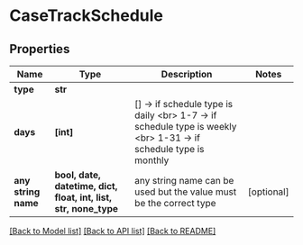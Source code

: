 # CaseTrackSchedule


## Properties
Name | Type | Description | Notes
------------ | ------------- | ------------- | -------------
**type** | **str** |  | 
**days** | **[int]** | [] -&gt; if schedule type is daily &lt;br&gt; 1-7 -&gt; if schedule type is weekly &lt;br&gt; 1-31 -&gt; if schedule type is monthly  | 
**any string name** | **bool, date, datetime, dict, float, int, list, str, none_type** | any string name can be used but the value must be the correct type | [optional]

[[Back to Model list]](../README.md#documentation-for-models) [[Back to API list]](../README.md#documentation-for-api-endpoints) [[Back to README]](../README.md)


